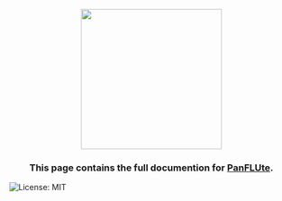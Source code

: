 <div>
<p align="center"> 
  <img src="https://imgur.com/P6kJoAm.png" width="250"/>
</p> 
<h3 align="center">
  This page contains the full documention for <a href="https://github.com/COVID-19-electronic-health-system/PanFLUte" target="_blank">PanFLUte</a>.
</h3>
</div>

![License: MIT](https://img.shields.io/badge/License-MIT-green.svg)
